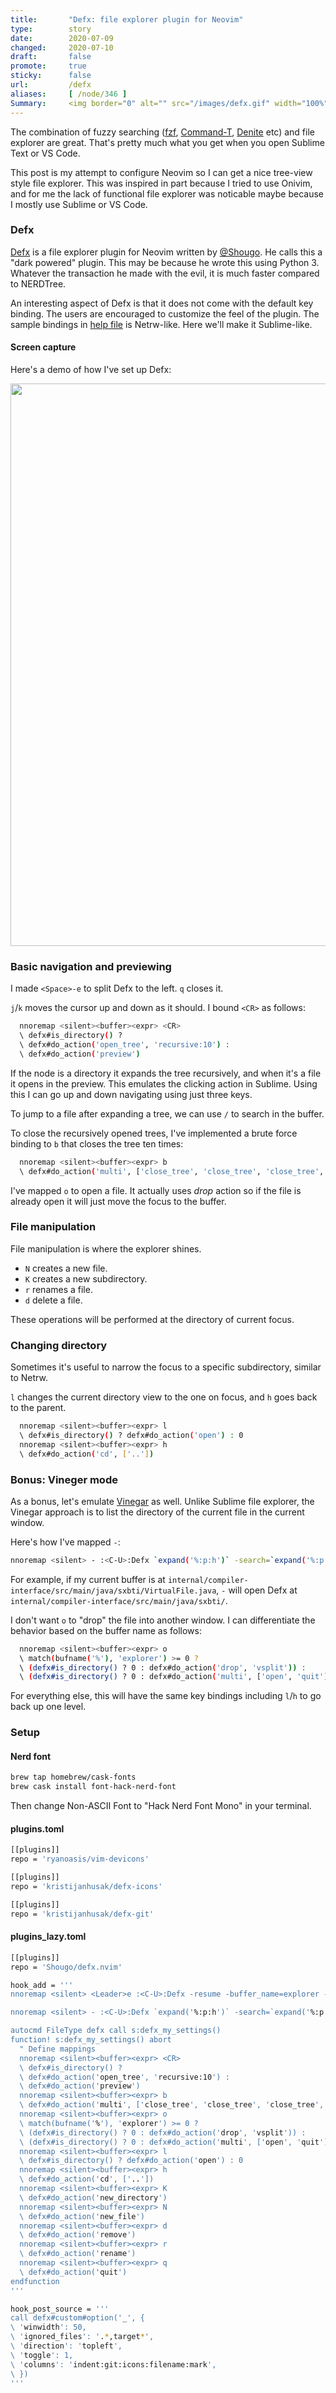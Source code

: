 ```yaml
---
title:       "Defx: file explorer plugin for Neovim"
type:        story
date:        2020-07-09
changed:     2020-07-10
draft:       false
promote:     true
sticky:      false
url:         /defx
aliases:     [ /node/346 ]
Summary:     <img border="0" alt="" src="/images/defx.gif" width="100%" />
---
```


  [defx]: https://github.com/Shougo/defx.nvim
  [help]: https://github.com/Shougo/defx.nvim/blob/master/doc/defx.txt
  [vinegar]: https://github.com/tpope/vim-vinegar
  [@Shougo]: https://github.com/Shougo
  [command-t]: https://github.com/wincent/command-t
  [denite]: https://github.com/Shougo/denite.nvim
  [fzf]: https://github.com/junegunn/fzf

The combination of fuzzy searching ([fzf][fzf], [Command-T][command-t], [Denite][denite] etc) and file explorer are great. That's pretty much what you get when you open Sublime Text or VS Code.

This post is my attempt to configure Neovim so I can get a nice tree-view style file explorer. This was inspired in part because I tried to use Onivim, and for me the lack of functional file explorer was noticable maybe because I mostly use Sublime or VS Code.

### Defx

[Defx][defx] is a file explorer plugin for Neovim written by [@Shougo][@Shougo]. He calls this a "dark powered" plugin. This may be because he wrote this using Python 3. Whatever the transaction he made with the evil, it is much faster compared to NERDTree.

An interesting aspect of Defx is that it does not come with the default key binding. The users are encouraged to customize the feel of the plugin. The sample bindings in [help file][help] is Netrw-like. Here we'll make it Sublime-like.

#### Screen capture

Here's a demo of how I've set up Defx:

<img border="0" alt="" src="/images/defx.gif" width="900" />

### Basic navigation and previewing

I made `<Space>-e` to split Defx to the left. `q` closes it.

`j`/`k` moves the cursor up and down as it should. I bound `<CR>` as follows:

```bash
  nnoremap <silent><buffer><expr> <CR>
  \ defx#is_directory() ?
  \ defx#do_action('open_tree', 'recursive:10') :
  \ defx#do_action('preview')
```

If the node is a directory it expands the tree recursively, and when it's a file it opens in the preview. This emulates the clicking action in Sublime. Using this I can go up and down navigating using just three keys.

To jump to a file after expanding a tree, we can use `/` to search in the buffer.

To close the recursively opened trees, I've implemented a brute force binding to `b` that closes the tree ten times:

```bash
  nnoremap <silent><buffer><expr> b
  \ defx#do_action('multi', ['close_tree', 'close_tree', 'close_tree', 'close_tree', 'close_tree', 'close_tree', 'close_tree', 'close_tree', 'close_tree', 'close_tree'])
```

I've mapped `o` to open a file. It actually uses _drop_ action so if the file is already open it will just move the focus to the buffer.

### File manipulation

File manipulation is where the explorer shines.

- `N` creates a new file.
- `K` creates a new subdirectory.
- `r` renames a file.
- `d` delete a file.

These operations will be performed at the directory of current focus.

### Changing directory

Sometimes it's useful to narrow the focus to a specific subdirectory, similar to Netrw.

`l` changes the current directory view to the one on focus, and `h` goes back to the parent.

```bash
  nnoremap <silent><buffer><expr> l
  \ defx#is_directory() ? defx#do_action('open') : 0
  nnoremap <silent><buffer><expr> h
  \ defx#do_action('cd', ['..'])
```

### Bonus: Vineger mode

As a bonus, let's emulate [Vinegar](https://github.com/tpope/vim-vinegar) as well. Unlike Sublime file explorer, the Vinegar approach is to list the directory of the current file in the current window.

Here's how I've mapped `-`:

```bash
nnoremap <silent> - :<C-U>:Defx `expand('%:p:h')` -search=`expand('%:p')` -buffer-name=defx<CR>
```

For example, if my current buffer is at `internal/compiler-interface/src/main/java/sxbti/VirtualFile.java`, `-` will open Defx at `internal/compiler-interface/src/main/java/sxbti/`.

I don't want `o` to "drop" the file into another window. I can differentiate the behavior based on the buffer name as follows:

```bash
  nnoremap <silent><buffer><expr> o
  \ match(bufname('%'), 'explorer') >= 0 ?
  \ (defx#is_directory() ? 0 : defx#do_action('drop', 'vsplit')) :
  \ (defx#is_directory() ? 0 : defx#do_action('multi', ['open', 'quit']))
```

For everything else, this will have the same key bindings including `l`/`h` to go back up one level.

### Setup

#### Nerd font

```bash
brew tap homebrew/cask-fonts
brew cask install font-hack-nerd-font
```

Then change Non-ASCII Font to "Hack Nerd Font Mono" in your terminal.

#### plugins.toml

```bash
[[plugins]]
repo = 'ryanoasis/vim-devicons'

[[plugins]]
repo = 'kristijanhusak/defx-icons'

[[plugins]]
repo = 'kristijanhusak/defx-git'
```

#### plugins_lazy.toml

```bash
[[plugins]]
repo = 'Shougo/defx.nvim'

hook_add = '''
nnoremap <silent> <Leader>e :<C-U>:Defx -resume -buffer_name=explorer -split=vertical -vertical_preview<CR>

nnoremap <silent> - :<C-U>:Defx `expand('%:p:h')` -search=`expand('%:p')` -buffer-name=defx<CR>

autocmd FileType defx call s:defx_my_settings()
function! s:defx_my_settings() abort
  " Define mappings
  nnoremap <silent><buffer><expr> <CR>
  \ defx#is_directory() ?
  \ defx#do_action('open_tree', 'recursive:10') :
  \ defx#do_action('preview')
  nnoremap <silent><buffer><expr> b
  \ defx#do_action('multi', ['close_tree', 'close_tree', 'close_tree', 'close_tree', 'close_tree', 'close_tree', 'close_tree', 'close_tree', 'close_tree', 'close_tree'])
  nnoremap <silent><buffer><expr> o
  \ match(bufname('%'), 'explorer') >= 0 ?
  \ (defx#is_directory() ? 0 : defx#do_action('drop', 'vsplit')) :
  \ (defx#is_directory() ? 0 : defx#do_action('multi', ['open', 'quit']))
  nnoremap <silent><buffer><expr> l
  \ defx#is_directory() ? defx#do_action('open') : 0
  nnoremap <silent><buffer><expr> h
  \ defx#do_action('cd', ['..'])
  nnoremap <silent><buffer><expr> K
  \ defx#do_action('new_directory')
  nnoremap <silent><buffer><expr> N
  \ defx#do_action('new_file')
  nnoremap <silent><buffer><expr> d
  \ defx#do_action('remove')
  nnoremap <silent><buffer><expr> r
  \ defx#do_action('rename')
  nnoremap <silent><buffer><expr> q
  \ defx#do_action('quit')
endfunction
'''

hook_post_source = '''
call defx#custom#option('_', {
\ 'winwidth': 50,
\ 'ignored_files': '.*,target*',
\ 'direction': 'topleft',
\ 'toggle': 1,
\ 'columns': 'indent:git:icons:filename:mark',
\ })
'''
```

